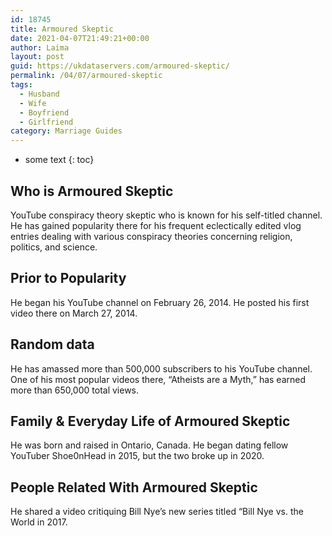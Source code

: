 ```yaml
---
id: 18745
title: Armoured Skeptic
date: 2021-04-07T21:49:21+00:00
author: Laima
layout: post
guid: https://ukdataservers.com/armoured-skeptic/
permalink: /04/07/armoured-skeptic
tags:
  - Husband
  - Wife
  - Boyfriend
  - Girlfriend
category: Marriage Guides
---
```


* some text
{: toc}


## Who is Armoured Skeptic
                  
                  
                  
YouTube conspiracy theory skeptic who is known for his self-titled channel. He has gained popularity there for his frequent eclectically edited vlog entries dealing with various conspiracy theories concerning religion, politics, and science. 
                  
              
            
              
            
                
                
                
## Prior to Popularity
                  
                  
                  
He began his YouTube channel on February 26, 2014. He posted his first video there on March 27, 2014.
                  
              
            
              
            
                
                
                
## Random data
                  
                  
                  
He has amassed more than 500,000 subscribers to his YouTube channel. One of his most popular videos there, &#8220;Atheists are a Myth,&#8221; has earned more than 650,000 total views.
                  
              
            
              
            
                
                
                
## Family & Everyday Life of Armoured Skeptic
                  
                  
                  
He was born and raised in Ontario, Canada. He began dating fellow YouTuber Shoe0nHead in 2015, but the two broke up in 2020.
                  
              
            
              
            
                
                
                
## People Related With Armoured Skeptic
                  
                  
                  
He shared a video critiquing Bill Nye&#8217;s new series titled &#8220;Bill Nye vs. the World in 2017.
                  
              
            
              
            
                
              
            
              
              
            
            
              
            
          
          
          